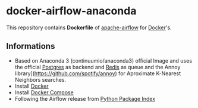 # docker-airflow-anaconda
This repository contains **Dockerfile** of [apache-airflow](https://github.com/apache/incubator-airflow) for [Docker](https://www.docker.com/)'s.

## Informations

* Based on Anaconda 3 (continuumio/anaconda3) official Image and uses the official [Postgres](https://hub.docker.com/_/postgres/) as backend and [Redis](https://hub.docker.com/_/redis/) as queue and the Annoy library](https://github.com/spotify/annoy) for Aproximate K-Nearest Neighbors searches.
* Install [Docker](https://www.docker.com/)
* Install [Docker Compose](https://docs.docker.com/compose/install/)
* Following the Airflow release from [Python Package Index](https://pypi.python.org/pypi/apache-airflow)
